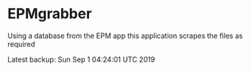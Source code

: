 # EPMgrabber
Using a database from the EPM app this application scrapes the files as required


Latest backup: Sun Sep 1 04:24:01 UTC 2019
